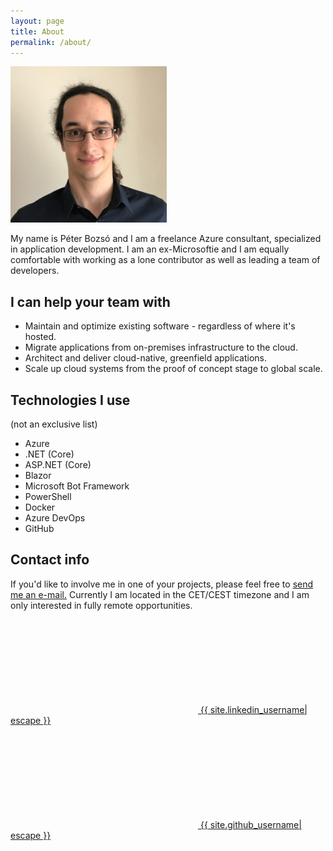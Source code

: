 ```yaml
---
layout: page
title: About
permalink: /about/
---
```


![Profile picture](/assets/profile_picture.jpg)

My name is Péter Bozsó and I am a freelance Azure consultant, specialized in application development. I am an ex-Microsoftie and I am equally comfortable with working as a lone contributor as well as leading a team of developers.

## I can help your team with

* Maintain and optimize existing software - regardless of where it's hosted.
* Migrate applications from on-premises infrastructure to the cloud.
* Architect and deliver cloud-native, greenfield applications.
* Scale up cloud systems from the proof of concept stage to global scale.

## Technologies I use

(not an exclusive list)

* Azure
* .NET (Core)
* ASP.NET (Core)
* Blazor
* Microsoft Bot Framework
* PowerShell
* Docker
* Azure DevOps
* GitHub

## Contact info

If you'd like to involve me in one of your projects, please feel free to [send me an e-mail.](mailto:peter.bozso@outlook.com) Currently I am located in the CET/CEST timezone and I am only interested in fully remote opportunities.

<a target="_blank" href="https://www.linkedin.com/in/{{ site.linkedin_username| cgi_escape | escape }}"><svg class="svg-icon"><use xlink:href="{{ '/assets/minima-social-icons.svg#linkedin' | relative_url }}"></use></svg> <span class="username">{{ site.linkedin_username| escape }}</span></a>

<a target="_blank" href="https://github.com/{{ site.github_username| cgi_escape | escape }}"><svg class="svg-icon"><use xlink:href="{{ '/assets/minima-social-icons.svg#github' | relative_url }}"></use></svg> <span class="username">{{ site.github_username| escape }}</span></a>
